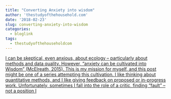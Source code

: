 ```yaml
---
title: "Converting Anxiety into wisdom"
author: 'thestudyofthehousehold.com'
date: '2018-02-23'
slug: converting-anxiety-into-wisdom
categories:
  - bloglink
tags:
  - thestudyofthehouseholdcom
---
```


[I can be skeptical, even anxious, about ecology – particularly about methods and data quality. However, “anxiety can be cultivated into Wisdom” (McElreath, 2015). This is my mission for myself, and this post might be one of a series attempting this cultivation. I like thinking about quantitative methods, and I like giving feedback on proposed or in-progress work. Unfortunately, sometimes I fall into the role of a critic, finding “fault” – not a position I<i class="fas fa-external-link-alt"></i>](http://thestudyofthehousehold.com/2018/02/23/2018-02-23-converting-anxiety-into-wisdom-robust-while-uncertain/)

